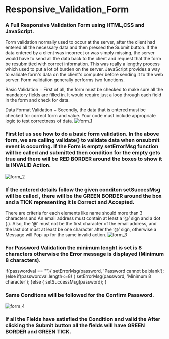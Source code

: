 # Responsive_Validation_Form
### A Full Responsive Validation Form using HTML,CSS and JavaScript.
Form validation normally used to occur at the server, after the client had entered all the necessary data and then pressed the Submit button. If the data entered by a client was incorrect or was simply missing, the server would have to send all the data back to the client and request that the form be resubmitted with correct information. This was really a lengthy process which used to put a lot of burden on the server.
JavaScript provides a way to validate form's data on the client's computer before sending it to the web server. Form validation generally performs two functions.

Basic Validation  − First of all, the form must be checked to make sure all the mandatory fields are filled in. It would require just a loop through each field in the form and check for data.

Data Format Validation − Secondly, the data that is entered must be checked for correct form and value. Your code must include appropriate logic to test correctness of data.
![form_1](https://user-images.githubusercontent.com/54896331/107805216-0b283c00-6d8b-11eb-8eca-31e4e0e258b5.png)

### First let us see how to do a basic form validation. In the above form, we are calling validate() to validate data when onsubmit event is occurring. If the Form is empty setErrorMsg function will be called and submitted then condition for the empty gets true and there will be RED BORDER around the boxes to show it is INVALID Action.
![form_2](https://user-images.githubusercontent.com/54896331/107805807-e6809400-6d8b-11eb-8dc1-9c0a6340f683.png)
### If the entered details follow the given conditon setSuccesMsg will be called , there will be the GREEN BORDER around the box and a TICK representing it is Correct and Accepted.
There are criteria for each elements like name should more than 3 characters and  An email address must contain at least a ‘@’ sign and a dot (.). Also, the ‘@’ must not be the first character of the email address, and the last dot must at least be one character after the ‘@’ sign, otherwise a Message will Pop-up for the same invalid action.
![form_3](https://user-images.githubusercontent.com/54896331/107806780-47f53280-6d8d-11eb-935b-f908749bde18.png)
### For Password Validation the minimum lenght is set is 8 characters otherwise the Error message is displayed (Minimum 8 characters).
if(passwordval == ""){
        setErrorMsg(password, 'Password cannot be blank');
    }else if(passwordval.length<=8)
    {
        setErrorMsg(password, 'Minimum 8 character');
    }else
    {
        setSuccessMsg(password);
    }
### Same Conditons will be followed for the Confirm Password.
![form_4](https://user-images.githubusercontent.com/54896331/107807888-d0280780-6d8e-11eb-99b6-6349b4befb9f.png)
### If all the Fields have satisfied the Condition and valid the After clicking the Submit button all the fields will have GREEN BORDER and GREEN TICK.


